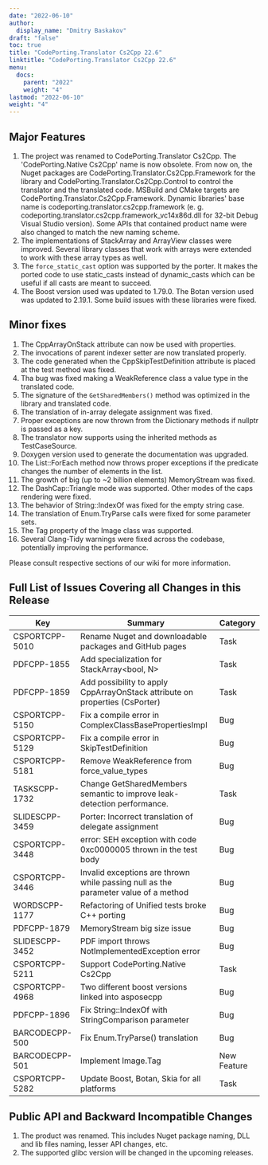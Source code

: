 ```yaml
---
date: "2022-06-10"
author:
  display_name: "Dmitry Baskakov"
draft: "false"
toc: true
title: "CodePorting.Translator Cs2Cpp 22.6"
linktitle: "CodePorting.Translator Cs2Cpp 22.6"
menu:
  docs:
    parent: "2022"
    weight: "4"
lastmod: "2022-06-10"
weight: "4"
---
```


## Major Features ##

1. The project was renamed to CodePorting.Translator Cs2Cpp. The 'CodePorting.Native Cs2Cpp' name is now obsolete. From now on, the Nuget packages are CodePorting.Translator.Cs2Cpp.Framework for the library and CodePorting.Translator.Cs2Cpp.Control to control the translator and the translated code. MSBuild and CMake targets are CodePorting.Translator.Cs2Cpp.Framework. Dynamic libraries' base name is codeporting.translator.cs2cpp.framework (e. g. codeporting.translator.cs2cpp.framework_vc14x86d.dll for 32-bit Debug Visual Studio version). Some APIs that contained product name were also changed to match the new naming scheme.
1. The implementations of StackArray and ArrayView classes were improved. Several library classes that work with arrays were extended to work with these array types as well.
1. The `force_static_cast` option was supported by the porter. It makes the ported code to use static_casts instead of dynamic_casts which can be useful if all casts are meant to succeed.
1. The Boost version used was updated to 1.79.0. The Botan version used was updated to 2.19.1. Some build issues with these libraries were fixed.

## Minor fixes ##

1. The CppArrayOnStack attribute can now be used with properties.
1. The invocations of parent indexer setter are now translated properly.
1. The code generated when the CppSkipTestDefinition attribute is placed at the test method was fixed.
1. Tha bug was fixed making a WeakReference class a value type in the translated code.
1. The signature of the `GetSharedMembers()` method was optimized in the library and translated code.
1. The translation of in-array delegate assignment was fixed.
1. Proper exceptions are now thrown from the Dictionary methods if nullptr is passed as a key.
1. The translator now supports using the inherited methods as TestCaseSource.
1. Doxygen version used to generate the documentation was upgraded.
1. The List::ForEach method now throws proper exceptions if the predicate changes the number of elements in the list.
1. The growth of big (up to ~2 billion elements) MemoryStream was fixed.
1. The DashCap::Triangle mode was supported. Other modes of the caps rendering were fixed.
1. The behavior of String::IndexOf was fixed for the empty string case.
1. The translation of Enum.TryParse calls were fixed for some parameter sets.
1. The Tag property of the Image class was supported.
1. Several Clang-Tidy warnings were fixed across the codebase, potentially improving the performance.

Please consult respective sections of our wiki for more information.

## Full List of Issues Covering all Changes in this Release ##

| Key | Summary | Category |
| --- | --- | --- |
| CSPORTCPP-5010 | Rename Nuget and downloadable packages and GitHub pages | Task |
| PDFCPP-1855 | Add specialization for StackArray<bool, N> | Task |
| PDFCPP-1859 | Add possibility to apply CppArrayOnStack attribute on properties (CsPorter) | Task |
| CSPORTCPP-5150 | Fix a compile error in ComplexClassBasePropertiesImpl | Bug |
| CSPORTCPP-5129 | Fix a compile error in SkipTestDefinition | Bug |
| CSPORTCPP-5181 | Remove WeakReference from force_value_types | Bug |
| TASKSCPP-1732 | Change GetSharedMembers semantic to improve leak-detection performance. | Task |
| SLIDESCPP-3459 | Porter: Incorrect translation of delegate assignment | Bug |
| CSPORTCPP-3448 | error: SEH exception with code 0xc0000005 thrown in the test body | Bug |
| CSPORTCPP-3446 | Invalid exceptions are thrown while passing null as the parameter value of a method | Bug |
| WORDSCPP-1177 | Refactoring of Unified tests broke C++ porting | Bug |
| PDFCPP-1879 | MemoryStream big size issue | Bug |
| SLIDESCPP-3452 | PDF import throws NotImplementedException error | Bug |
| CSPORTCPP-5211 | Support CodePorting.Native Cs2Cpp | Task |
| CSPORTCPP-4968 | Two different boost versions linked into asposecpp | Bug |
| PDFCPP-1896 | Fix String::IndexOf with StringComparison parameter | Bug |
| BARCODECPP-500 | Fix Enum.TryParse() translation | Bug |
| BARCODECPP-501 | Implement Image.Tag | New Feature |
| CSPORTCPP-5282 | Update Boost, Botan, Skia for all platforms | Task |

## Public API and Backward Incompatible Changes ##

1. The product was renamed. This includes Nuget package naming, DLL and lib files naming, lesser API changes, etc.
1. The supported glibc version will be changed in the upcoming releases.

